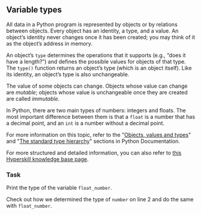 ## Variable types

All data in a Python program is represented by objects or by relations between 
objects. Every object has an identity, a type, and a value. An object’s identity 
never changes once it has been created; you may think of it as the object’s 
address in memory.

An object’s `type` determines the operations that it supports (e.g., 
“does it have a length?”) and defines the possible values for objects of 
that type. The `type()` function returns an object’s type (which is an object itself). 
Like its identity, an object’s type is also unchangeable.

The value of some objects can change. Objects whose value 
can change are <i>mutable</i>; objects whose value is unchangeable once 
they are created are called <i>immutable</i>.

In Python, there are two main types of numbers: integers and floats. The most important 
difference between them is that a `float` is a number that has a decimal point, 
and an `int` is a number without a decimal point.  

For more information on this topic, refer to the "<a href="https://docs.python.org/3/reference/datamodel.html#objects-values-and-types">Objects, values and types</a>"
and "<a href="https://docs.python.org/3/reference/datamodel.html#the-standard-type-hierarchy">The standard type hierarchy</a>" sections in Python Documentation.

For more structured and detailed information, you can also refer to [this Hyperskill knowledge base page](https://hyperskill.org/learn/step/5852?utm_source=jba&utm_medium=jba_courses_links).

### Task
Print the type of the variable `float_number`.  

<div class="hint">
Check out how we determined the type of <code>number</code> on line 2 and do the same with <code>float_number</code>.</div>
